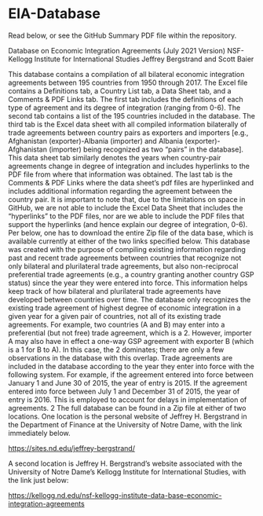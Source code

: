 # EIA-Database
Read below, or see the GitHub Summary PDF file within the repository.

Database on Economic Integration Agreements (July 2021 Version)
NSF-Kellogg Institute for International Studies
Jeffrey Bergstrand and Scott Baier

This database contains a compilation of all bilateral economic integration agreements between
195 countries from 1950 through 2017. The Excel file contains a Definitions tab, a Country List
tab, a Data Sheet tab, and a Comments & PDF Links tab. The first tab includes the definitions of
each type of agreement and its degree of integration (ranging from 0-6). The second tab
contains a list of the 195 countries included in the database. The third tab is the Excel data sheet
with all compiled information bilaterally of trade agreements between country pairs as exporters
and importers [e.g., Afghanistan (exporter)-Albania (importer) and Albania (exporter)-
Afghanistan (importer) being recognized as two “pairs” in the database]. This data sheet tab
similarly denotes the years when country-pair agreements change in degree of integration and
includes hyperlinks to the PDF file from where that information was obtained. The last tab is the
Comments & PDF Links where the data sheet’s pdf files are hyperlinked and includes additional
information regarding the agreement between the country pair.
It is important to note that, due to the limitations on space in GitHub, we are not able to include
the Excel Data Sheet that includes the “hyperlinks” to the PDF files, nor are we able to include
the PDF files that support the hyperlinks (and hence explain our degree of integration, 0-6). Per
below, one has to download the entire Zip file of the data base, which is available currently at
either of the two links specified below.
This database was created with the purpose of compiling existing information regarding past
and recent trade agreements between countries that recognize not only bilateral and plurilateral
trade agreements, but also non-reciprocal preferential trade agreements (e.g., a country
granting another country GSP status) since the year they were entered into force. This
information helps keep track of how bilateral and plurilateral trade agreements have developed
between countries over time.
The database only recognizes the existing trade agreement of highest degree of economic
integration in a given year for a given pair of countries, not all of its existing trade agreements.
For example, two countries (A and B) may enter into a preferential (but not free) trade
agreement, which is a 2. However, importer A may also have in effect a one-way GSP agreement
with exporter B (which is a 1 for B to A). In this case, the 2 dominates; there are only a few
observations in the database with this overlap.
Trade agreements are included in the database according to the year they enter into force with
the following system. For example, if the agreement entered into force between January 1 and
June 30 of 2015, the year of entry is 2015. If the agreement entered into force between July 1
and December 31 of 2015, the year of entry is 2016. This is employed to account for delays in
implementation of agreements.
2
The full database can be found in a Zip file at either of two locations. One location is the
personal website of Jeffrey H. Bergstrand in the Department of Finance at the University of
Notre Dame, with the link immediately below.

https://sites.nd.edu/jeffrey-bergstrand/

A second location is Jeffrey H. Bergstrand’s website associated with the University of Notre
Dame’s Kellogg Institute for International Studies, with the link just below:

https://kellogg.nd.edu/nsf-kellogg-institute-data-base-economic-integration-agreements
